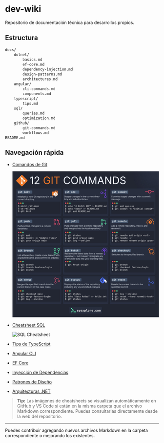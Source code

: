 # dev-wiki

Repositorio de documentación técnica para desarrollos propios.

## Estructura

```
docs/
	dotnet/
		basics.md
		ef-core.md
		dependency-injection.md
		design-patterns.md
		architectures.md
	angular/
		cli-commands.md
		components.md
	typescript/
		tips.md
	sql/
		queries.md
		optimization.md
	github/
		git-commands.md
		workflows.md
README.md
```

## Navegación rápida

- [Comandos de Git](docs/github/git-commands.md)

  ![Git Cheatsheet](docs/github/git-cheatsheet.png)

- [Cheatsheet SQL](docs/sql/queries.md)

  ![SQL Cheatsheet](docs/sql/sql-cheatsheet.png)

- [Tips de TypeScript](docs/typescript/tips.md)
- [Angular CLI](docs/angular/cli-commands.md)
- [EF Core](docs/dotnet/ef-core.md)
- [Inyección de Dependencias](docs/dotnet/dependency-injection.md)
- [Patrones de Diseño](docs/dotnet/design-patterns.md)
- [Arquitecturas .NET](docs/dotnet/architectures.md)

> **Tip:** Las imágenes de cheatsheets se visualizan automáticamente en GitHub y VS Code si están en la misma carpeta que el archivo Markdown correspondiente. Puedes consultarlas directamente desde la web del repositorio.

---

Puedes contribuir agregando nuevos archivos Markdown en la carpeta correspondiente o mejorando los existentes.
